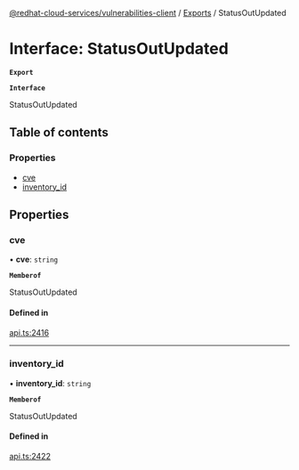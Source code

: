 [@redhat-cloud-services/vulnerabilities-client](../README.md) / [Exports](../modules.md) / StatusOutUpdated

# Interface: StatusOutUpdated

**`Export`**

**`Interface`**

StatusOutUpdated

## Table of contents

### Properties

- [cve](StatusOutUpdated.md#cve)
- [inventory\_id](StatusOutUpdated.md#inventory_id)

## Properties

### cve

• **cve**: `string`

**`Memberof`**

StatusOutUpdated

#### Defined in

[api.ts:2416](https://github.com/RedHatInsights/javascript-clients/blob/master/packages/vulnerabilities/api.ts#L2416)

___

### inventory\_id

• **inventory\_id**: `string`

**`Memberof`**

StatusOutUpdated

#### Defined in

[api.ts:2422](https://github.com/RedHatInsights/javascript-clients/blob/master/packages/vulnerabilities/api.ts#L2422)
